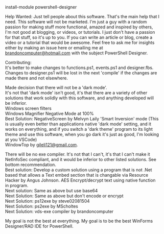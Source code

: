 install-module powershell-designer

Help Wanted:
Just tell people about this software. That's the main help that I need. This software will not be marketed. I'm just a guy with a random passion for making stuff more functional, amazed and inspired by others, I'm not good at blogging, or videos, or tutorials. I just don't have a passion for that stuff, so it's up to you. If you can write an article or blog, create a video or a tutorial that would be awesome. Feel free to ask me for insights either by making an issue here or emailing me at brandoncomputer@hotmail.com with the subject PowerShell Designer.

Contributing:  
It's better to make changes to functions.ps1, events.ps1 and designer.fbs. Changes to designer.ps1 will be lost in the next 'compile' if the changes are made there and not elsewhere.

Made decision that there will not be a 'dark mode'.  
        It's not that 'dark mode' isn't good, it's that there are a variety of other solutions that work solidly with this software, and anything developed will be inferior.  
            Windows screen filters  
            Windows Magnifier Negative Mode at 100%  
            Best Solution: NegativeScreen by Melvyn Laily 'Smart Inversion' mode (This is usually even better than applications native 'dark mode' setting, and it works on everything, and if you switch a 'dark theme' program to its light theme and use this software, when you go dark it's just as good, I'm looking at you VSCode)   
            WindowTop by gileli121@gmail.com.  
              
There will be no exe compiler. It's not that I can't, it's that I can't make it NetInfoSec compliant, and it would be inferior to other listed solutions. See bottom recommendation.  
            Best solution: Develop a custom solution using a program that is not .Net based that allows a Text embed section that is changable via Resource Hacker by Angus Johnson. AES Encrypt/decrypt text using native function in program.  
            Next solution: Same as above but use base64  
            Next Solution: Same as above but don't encode or encrypt  
            Next Solution: ps12exe by steve02081504  
            Next Solution: ps2exe by MScholtes  
            Next Solution: vds-exe compiler by brandoncomputer  

My goal is not the best at everything. My goal is to be the best WinForms Designer/RAD IDE for PowerShell.
